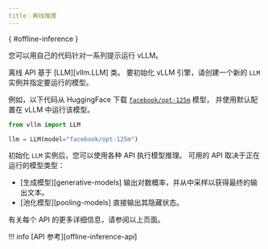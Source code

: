 ```yaml
---
title：离线推理
---
```

[](){ #offline-inference }

您可以用自己的代码针对一系列提示运行 vLLM。

离线 API 基于 [LLM][vllm.LLM] 类。
要初始化 vLLM 引擎，请创建一个新的 `LLM` 实例并指定要运行的模型。

例如，以下代码从 HuggingFace 下载 [`facebook/opt-125m`](https://huggingface.co/facebook/opt-125m) 模型，
并使用默认配置在 vLLM 中运行该模型。

```python
from vllm import LLM

llm = LLM(model="facebook/opt-125m")
```

初始化 `LLM` 实例后，您可以使用各种 API 执行模型推理。
可用的 API 取决于正在运行的模型类型：

- [生成模型][generative-models] 输出对数概率，并从中采样以获得最终的输出文本。
- [池化模型][pooling-models] 直接输出其隐藏状态。

有关每个 API 的更多详细信息，请参阅以上页面。

!!! info
[API 参考][offline-inference-api]